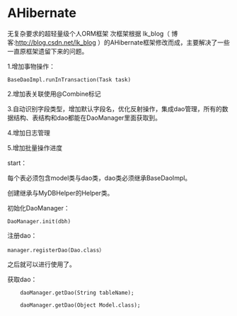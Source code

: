 # AHibernate
无复杂要求的超轻量级个人ORM框架
次框架根据 lk_blog（ 博客:http://blog.csdn.net/lk_blog ）的AHibernate框架修改而成，主要解决了一些一直原框架遗留下来的问题。

1.增加事物操作：

    BaseDaoImpl.runInTransaction(Task task)

2.增加表关联使用@Combine标记

3.自动识别字段类型，增加默认字段名，优化反射操作，集成dao管理，所有的数据结构、表结构和dao都能在DaoManager里面获取到。

4.增加日志管理

5.增加批量操作进度

start：

每个表必须包含model类与dao类，dao类必须继承BaseDaoImpl。

创建继承与MyDBHelper的Helper类。

初始化DaoManager：

    DaoManager.init(dbh)

注册dao：

    manager.registerDao(Dao.class）

之后就可以进行使用了。

获取dao：

        daoManager.getDao(String tableName);
        
        daoManager.getDao(Object Model.class);
